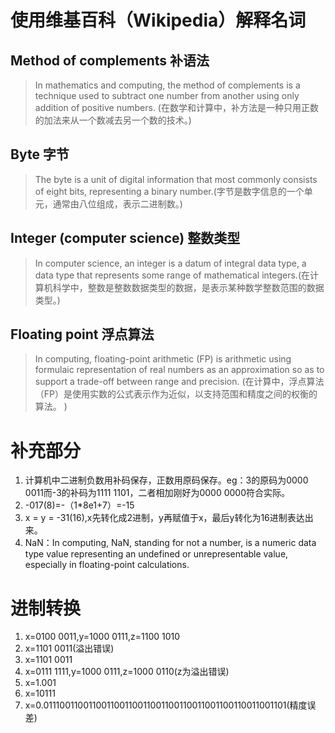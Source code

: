 # [](#header-1)使用维基百科（Wikipedia）解释名词
## [](#header-2)Method of complements 补语法 
>In mathematics and computing, the method of complements is a technique used to subtract one number from another using only addition of positive numbers. (在数学和计算中，补方法是一种只用正数的加法来从一个数减去另一个数的技术。)
## [](#header-2)Byte 字节
>The byte is a unit of digital information that most commonly consists of eight bits, representing a binary number.(字节是数字信息的一个单元，通常由八位组成，表示二进制数。)
## [](#header-2)Integer (computer science) 整数类型
>In computer science, an integer is a datum of integral data type, a data type that represents some range of mathematical integers.(在计算机科学中，整数是整数数据类型的数据，是表示某种数学整数范围的数据类型。)
## [](#header-2)Floating point 浮点算法
>In computing, floating-point arithmetic (FP) is arithmetic using formulaic representation of real numbers as an approximation so as to support a trade-off between range and precision. (在计算中，浮点算法（FP）是使用实数的公式表示作为近似，以支持范围和精度之间的权衡的算法。 )

# [](#header-1)补充部分
1. 计算机中二进制负数用补码保存，正数用原码保存。eg：3的原码为0000 0011而-3的补码为1111 1101，二者相加刚好为0000 0000符合实际。
1. -017(8)=-（1*8e1+7）=-15
1. x = y = -31(16),x先转化成2进制，y再赋值于x，最后y转化为16进制表达出来。
1. NaN：In computing, NaN, standing for not a number, is a numeric data type value representing an undefined or unrepresentable value, especially in floating-point calculations. 

# [](#header-1)进制转换
1. x=0100 0011,y=1000 0111,z=1100 1010
1. x=1101 0011(溢出错误)
1. x=1101 0011
1. x=0111 1111,y=1000 0111,z=1000 0110(z为溢出错误)
1. x=1.001
1. x=10111
1. x=0.011100110011001100110011001100110011001100110011001101(精度误差)